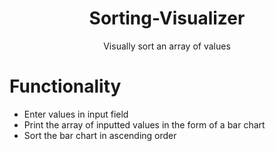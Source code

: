 <h1 align="center">Sorting-Visualizer</h1>
<p align="center">Visually sort an array of values</p>

# Functionality
* Enter values in input field 
* Print the array of inputted values in the form of a bar chart
* Sort the bar chart in ascending order 
